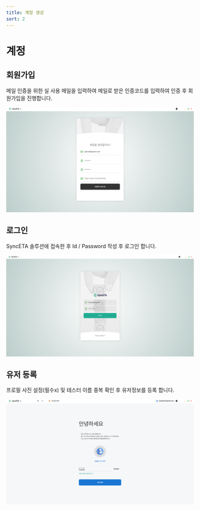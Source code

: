 ```yaml
---
title: 계정 생성
sort: 2
---
```


# 계정

## 회원가입

메일 인증을 위한 실 사용 메일을 입력하여 메일로 받은 인증코드를 입력하여 인증 후 회원가입을 진행합니다.

![image](./image/account.png)

## 로그인

SyncETA 솔루션에 접속한 후 Id / Password 작성 후 로그인 합니다.

![image](./image/login.png)

## 유저 등록

프로필 사진 설정(필수x) 및 테스터 이름 중복 확인 후 유저정보를 등록 합니다.

![image](./image/addUser.png)
